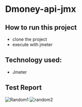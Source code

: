 # Dmoney-api-jmx


## How to run this project
- clone the project
- execute with jmeter


## Technology used:
- Jmeter


## Test Report
![Random1](https://user-images.githubusercontent.com/122162468/216338244-cc0556e2-d416-4dc9-ad91-05905a9a8d09.JPG)
![random2](https://user-images.githubusercontent.com/122162468/216338259-83ea81ac-a364-4350-8c0c-0be7dfa07b1d.JPG)
